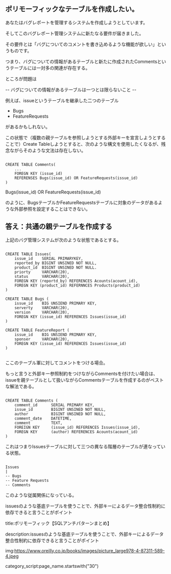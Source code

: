 
## ポリモーフィックなテーブルを作成したい。

あなたはバグレポートを管理するシステムを作成しようとしています。

そしてこのバグレポート管理システムに新たなる要件が届きました。

その要件とは「バグについてのコメントを書き込めるような機能が欲しい」というものです。

つまり、バグについての情報があるテーブルと新たに作成されたCommentsというテーブルには一対多の関連が存在する。

ところが問題は

-- バグについての情報があるテーブルは一つとは限らないこと --

例えば、issueというテーブルを継承した二つのテーブル

- Bugs
- FeatureRequests

があるかもしれない。

この状態で（複数の親テーブルを参照しようとする外部キーを宣言しようとすることで）Create Tableしようとすると、次のような構文を使用したくなるが、残念ながらそのような文法は存在しない。

<pre><code>
CREATE TABLE Comments(
    ...
    FOREGN KEY (issue_id) 
    REFERENSES Bugs(issue_id) OR FeatureRequests(issue_id)
)
</code></pre>

Bugs(issue_id) OR FeatureRequests(issue_id)

のように、BugsテーブルかFeatureRequestsテーブルに対象のデータがあるような外部参照を設定することはできない。




## 答え：共通の親テーブルを作成する

上記のバグ管理システムが次のような状態であるとする。

<pre><code>
CREATE TABLE Issues(
    issue_id    SERIAL PRIMARYKEY,
    reported_by BIGINT UNSINED NOT NULL,
    product_id  BIGINT UNSINED NOT NULL.
    priorty     VARCHAR(20),
    status      VARCHAR(20),
    FOREGN KEY (reportd_by) REFERENCES Acounts(acount_id),
    FOREGN KEY (product_id) REFERNNCES Products(product_id)
)

CREATE TABLE Bugs (
    issue_id    BIG UNSIEND PRIMARY KEY,
    serverty    VARCHAR(20),
    version     VARCHAR(20),
    FOREGN KEY (issue_id) REFERENCES Issues(issue_id)
)

CREATE TABLE FeatureReport (
    issue_id    BIG UNSIEND PRIMARY KEY,
    sponser     VARCHAR(20),
    FOREGN KEY (issue_id) REFERENCES Issues(issue_id)
)

</code></pre>

ここのテーブル軍に対してコメントをつける場合。

もっと言うと外部キー参照制約をつけながらCommentsを付けたい場合は、issueを親テーブルとして扱いながらCommentsテーブルを作成するのがベストな解法である。

<pre><code>
CREATE TABLE Comments (
    comment_id      SERIAL PRIMARY KEY,
    issue_id        BIGINT UNSINED NOT NULL,
    author          BIGINT UNSINED NOT NULL,
    comment_date    DATETIME,
    comment         TEXT,
    FOREIGN KEY     (issue_id) REFERENCES Issues(issue_id),
    FOREGN KEY      (author) REFERENCES Acounts(acount_id)
)
</code></pre>

これはつまりIssuesテーブルに対して三つの異なる階層のテーブルが連なっている状態。

<pre><code>
Issues
|
-- Bugs
-- Feature Requests
-- Comments
</code></pre>

このような従属関係になっている。

issuesのような基底テーブルを使うことで、外部キーによるデータ整合性制約に依存できると言うことがポイント




















title:ポリモーフィック【SQLアンチパターンまとめ】

description:issuesのような基底テーブルを使うことで、外部キーによるデータ整合性制約に依存できると言うことがポイント

img:https://www.oreilly.co.jp/books/images/picture_large978-4-87311-589-4.jpeg


category_script:page_name.startswith("30")


